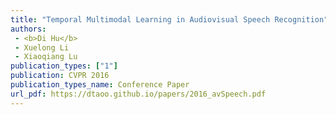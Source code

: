 ```yaml
---  
title: "Temporal Multimodal Learning in Audiovisual Speech Recognition"  
authors:  
 - <b>Di Hu</b>  
 - Xuelong Li  
 - Xiaoqiang Lu   
publication_types: ["1"]  
publication: CVPR 2016   
publication_types_name: Conference Paper  
url_pdf: https://dtaoo.github.io/papers/2016_avSpeech.pdf  
---  
```

